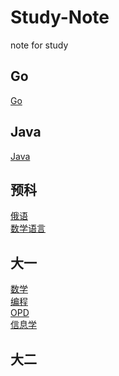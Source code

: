 # Study-Note

note for study
## Go

[Go](/Go/readme.md)

## Java

[Java](/Java/readme.md)

## 预科

[俄语](RussianLanguage/readme.md)  
[数学语言](MathsLanguage/readme.md)  

## 大一

[数学](Math/readme.md)  
[编程](Program/readme.md)  
[OPD](OPD/readme.md)  
[信息学](Informatics/readme.md)

## 大二

<!--pull request example-->
